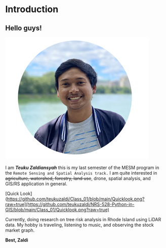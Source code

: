 # Introduction

## Hello guys!

![This is an image](https://github.com/teukuzaldi/Class_01/blob/main/Zaldi.png?raw=true)

I am **_Teuku Zaldiansyah_** this is my last semester of the MESM program 
in the `Remote Sensing and Spatial Analysis track.`
I am quite interested in ~~agriculture, watershed, forestry, land use~~, drone, spatial analysis, 
and GIS/RS application in general.

[Quick Look](https://github.com/teukuzaldi/Class_01/blob/main/Quicklook.png?raw=true](https://github.com/teukuzaldi/NRS-528-Python-in-GIS/blob/main/Class_01/Quicklook.png?raw=true)

Currently, doing research on tree risk analysis in Rhode Island using LiDAR data. 
My hobby is traveling, listening to music, and observing the stock market graph.

**Best,
Zaldi**
